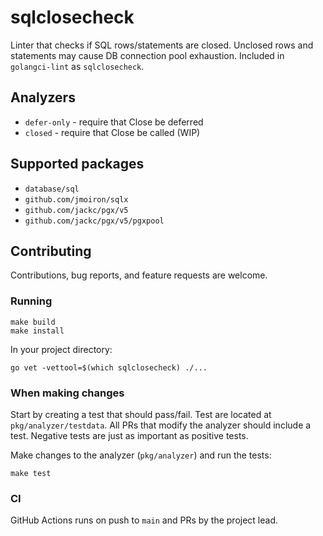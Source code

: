 # sqlclosecheck

Linter that checks if SQL rows/statements are closed. Unclosed rows and statements may
cause DB connection pool exhaustion. Included in `golangci-lint` as `sqlclosecheck`.

## Analyzers

* `defer-only` - require that Close be deferred
* `closed` - require that Close be called (WIP)

## Supported packages

* `database/sql`
*	`github.com/jmoiron/sqlx`
* `github.com/jackc/pgx/v5`
* `github.com/jackc/pgx/v5/pgxpool`

## Contributing

Contributions, bug reports, and feature requests are welcome.

### Running

```
make build
make install
```

In your project directory:
```
go vet -vettool=$(which sqlclosecheck) ./...
```

### When making changes

Start by creating a test that should pass/fail.
Test are located at `pkg/analyzer/testdata`. 
All PRs that modify the analyzer should include a test.
Negative tests are just as important as positive tests.

Make changes to the analyzer (`pkg/analyzer`) and run the tests:
```
make test
```

### CI

GitHub Actions runs on push to `main` and PRs by the project lead.

